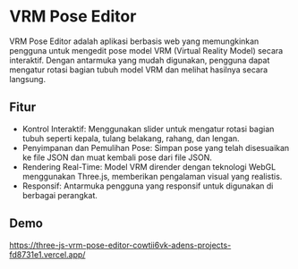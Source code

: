 # VRM Pose Editor


VRM Pose Editor adalah aplikasi berbasis web yang memungkinkan pengguna untuk mengedit pose model VRM (Virtual Reality Model) secara interaktif. Dengan antarmuka yang mudah digunakan, pengguna dapat mengatur rotasi bagian tubuh model VRM dan melihat hasilnya secara langsung.

## Fitur


- Kontrol Interaktif: Menggunakan slider untuk mengatur rotasi bagian tubuh seperti kepala, tulang belakang, rahang, dan lengan.
- Penyimpanan dan Pemulihan Pose: Simpan pose yang telah disesuaikan ke file JSON dan muat kembali pose dari file JSON.
- Rendering Real-Time: Model VRM dirender dengan teknologi WebGL menggunakan Three.js, memberikan pengalaman visual yang realistis.
- Responsif: Antarmuka pengguna yang responsif untuk digunakan di berbagai perangkat.

## Demo

https://three-js-vrm-pose-editor-cowtii6vk-adens-projects-fd8731e1.vercel.app/